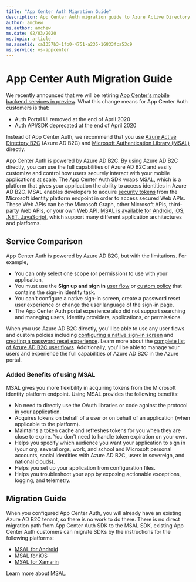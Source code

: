 ```yaml
---
title: "App Center Auth Migration Guide"
description: App Center Auth migration guide to Azure Active Directory B2C
author: amchew
ms.author: amchew
ms.date: 02/03/2020
ms.topic: article
ms.assetid: ca1357b3-1fb0-4751-a235-16833fca53c9
ms.service: vs-appcenter
---
```


# App Center Auth Migration Guide

We recently announced that we will be retiring [App Center's mobile backend services in preview](https://aka.ms/MBaaS-retirement-blog-post). What this change means for App Center Auth customers is that:

- Auth Portal UI removed at the end of April 2020
- Auth API/SDK deprecated at the end of April 2020

Instead of App Center Auth, we recommend that you use [Azure Active Directory B2C](https://azure.microsoft.com/services/active-directory-b2c/) (Azure AD B2C) and [Microsoft Authentication Library (MSAL)](https://docs.microsoft.com/azure/active-directory/develop/msal-overview) directly.

App Center Auth is powered by Azure AD B2C. By using Azure AD B2C directly, you can use the full capabilities of Azure AD B2C and easily customize and control how users securely interact with your mobile applications at scale. The App Center Auth SDK wraps MSAL, which is a platform that gives your application the ability to access identities in Azure AD B2C. MSAL enables developers to acquire [security tokens](https://docs.microsoft.com/azure/active-directory/develop/developer-glossary#security-token) from the Microsoft identity platform endpoint in order to access secured Web APIs. These Web APIs can be the Microsoft Graph, other Microsoft APIs, third-party Web APIs, or your own Web API. [MSAL is available for Android, iOS, .NET, JavaScript](https://docs.microsoft.com/azure/active-directory/develop/msal-overview#languages-and-frameworks), which support many different application architectures and platforms.

## Service Comparison

App Center Auth is powered by Azure AD B2C, but with the limitations. For example, 
- You can only select one scope (or permission) to use with your application, 
- You must use the **Sign up and sign in** [user flow](https://docs.microsoft.com/azure/active-directory-b2c/active-directory-b2c-reference-policies#user-flow-versions) or [custom policy](https://docs.microsoft.com/azure/active-directory-b2c/active-directory-b2c-overview-custom) that contains the sign-in identity task.
- You can't configure a native sign-in screen, create a password reset user experience or change the user language of the sign-in page.
- The App Center Auth portal experience also did not support searching and managing users, identity providers, applications, or permissions.

When you use Azure AD B2C directly, you'll be able to use any user flows and custom polcies including [configuring a native sign-in screen](https://docs.microsoft.com/azure/active-directory-b2c/configure-ropc?tabs=applications) and [creating a password reset experience](https://docs.microsoft.com/azure/active-directory-b2c/active-directory-b2c-reference-sspr). Learn more about the [complete list of Azure AD B2C user flows](https://docs.microsoft.com/azure/active-directory-b2c/user-flow-versions#v1). Additionally, you'll be able to manage your users and experience the full capabilities of Azure AD B2C in the Azure portal.

### Added Benefits of using MSAL

MSAL gives you more flexibility in acquiring tokens from the Microsoft identity platform endpoint. Using MSAL provides the following benefits:

- No need to directly use the OAuth libraries or code against the protocol in your application.
- Acquires tokens on behalf of a user or on behalf of an application (when applicable to the platform).
- Maintains a token cache and refreshes tokens for you when they are close to expire. You don't need to handle token expiration on your own.
- Helps you specify which audience you want your application to sign in (your org, several orgs, work, and school and Microsoft personal accounts, social identities with Azure AD B2C, users in sovereign, and national clouds).
- Helps you set up your application from configuration files.
- Helps you troubleshoot your app by exposing actionable exceptions, logging, and telemetry.

## Migration Guide

When you configured App Center Auth, you will already have an existing Azure AD B2C tenant, so there is no work to do there. There is no direct migration path from App Center Auth SDK to the MSAL SDK, existing App Center Auth customers can migrate SDKs by the instructions for the following platforms:

- [MSAL for Android](https://github.com/AzureAD/microsoft-authentication-library-for-android)
- [MSAL for iOS](https://github.com/AzureAD/microsoft-authentication-library-for-objc)
- [MSAL for Xamarin](https://github.com/AzureAD/microsoft-authentication-library-for-dotnet)

Learn more about [MSAL](https://docs.microsoft.com/azure/active-directory/develop/msal-overview).
